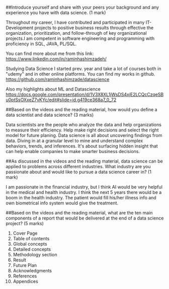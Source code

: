 ##Introduce yourself and share with your peers your background and any experience you have with data science. (1 mark)

Throughout my career, I have contributed and participated in many IT-Development projects to positive business results through effective the organization, prioritization, and follow-through of key organizational projects.I am competent in software engineering and programming with proficiency in SQL, JAVA, PL/SQL.

You can find more about me from this link: https://www.linkedin.com/in/raminhashimzadeh/

Studying Data Science I started prev. year and take a lot of courses both in "udemy" and in other online platforms. You can find my works in github. https://github.com/raminhashimzade/datascience

Also my highlights about ML and Datascience  https://docs.google.com/presentation/d/1V3X8XL1jWsDS4xjE2LCQcCzqeSBu0ptSsOXxeZ7vKYc/edit#slide=id.g419ce368a7_0_72



##Based on the videos and the reading material, how would you define a data scientist and data science? (3 marks)

Data scientists are the people who analyze the data and help organizations to measure their efficiency. Help make right decisions and select the right model for future planing. Data science is all about uncovering findings from data. Diving in at a granular level to mine and understand complex behaviors, trends, and inferences. It's about surfacing hidden insight that can help enable companies to make smarter business decisions.



##As discussed in the videos and the reading material, data science can be applied to problems across different industries. What industry are you passionate about and would like to pursue a data science career in? (1 mark)

I am passionate in the financial industry, but I think AI would be very helpful in the medical and health industry. I think the next 5 years there would be a boom in the health industry. The patient would fill  his/her illness info and own biometrical info system would give the treatment.



##Based on the videos and the reading material, what are the ten main components of a report that would be delivered at the end of a data science project? (5 marks)

1) Cover Page
2) Table of contents
3) Global concepts
4) Detailed concepts
5) Methodology section
6) Result
7) Future Plan
8) Acknowledgments
9) References
10) Appendices
